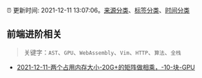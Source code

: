 :alarm_clock: 更新时间: 2021-12-11 13:07:06。[来源分类](../README.md)、[标签分类](../TAGS.md)、[时间分类](../TIMELINE.md)

## 前端进阶相关


> 关键字：`AST`、`GPU`、`WebAssembly`、`Vim`、`HTTP`、`算法`、`全栈`



- [2021-12-11-两个占用内存大小-20G+的矩阵做相乘，-10-块-GPU](https://www.v2ex.com/t/821528) 